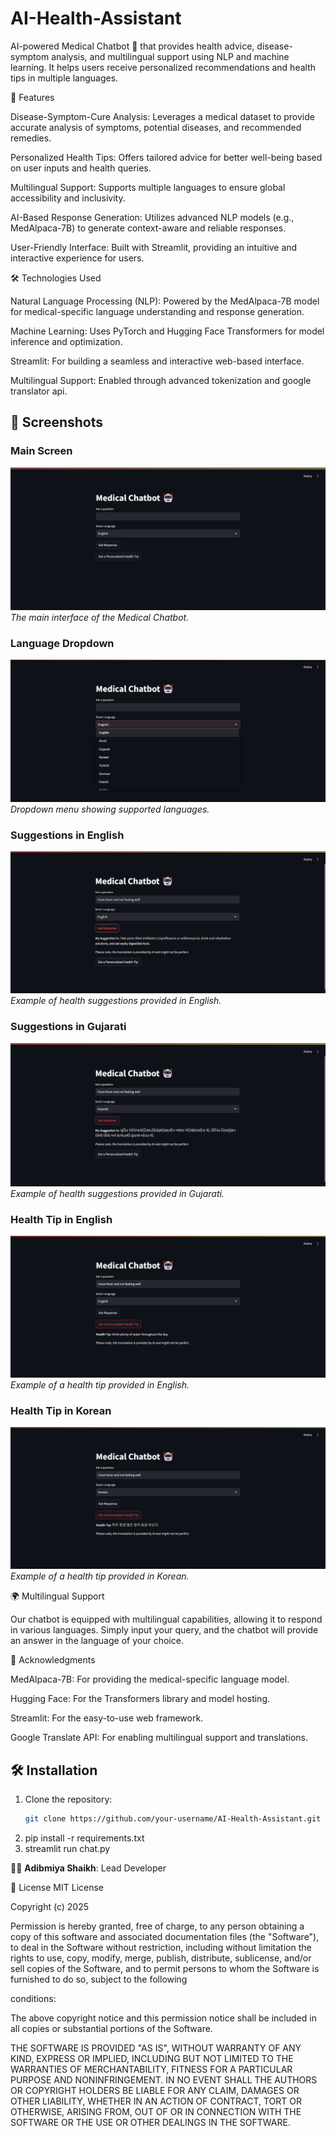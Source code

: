 # AI-Health-Assistant
AI-powered Medical Chatbot 🤖 that provides health advice, disease-symptom analysis, and multilingual support using NLP and machine learning. It helps users receive personalized recommendations and health tips in multiple languages.

🚀 Features

Disease-Symptom-Cure Analysis:
Leverages a medical dataset to provide accurate analysis of symptoms, potential diseases, and recommended remedies.

Personalized Health Tips:
Offers tailored advice for better well-being based on user inputs and health queries.

Multilingual Support:
Supports multiple languages to ensure global accessibility and inclusivity.

AI-Based Response Generation:
Utilizes advanced NLP models (e.g., MedAlpaca-7B) to generate context-aware and reliable responses.

User-Friendly Interface:
Built with Streamlit, providing an intuitive and interactive experience for users.

🛠️ Technologies Used

Natural Language Processing (NLP):
Powered by the MedAlpaca-7B model for medical-specific language understanding and response generation.

Machine Learning:
Uses PyTorch and Hugging Face Transformers for model inference and optimization.

Streamlit:
For building a seamless and interactive web-based interface.

Multilingual Support:
Enabled through advanced tokenization and google translator api.

## 📸 Screenshots

### Main Screen
![Main Screen](images/Main_Screen.png)  
*The main interface of the Medical Chatbot.*

### Language Dropdown
![Language Dropdown](images/Dropdown_languages.png)  
*Dropdown menu showing supported languages.*

### Suggestions in English
![Suggestions in English](images/Suggestion_english.png)  
*Example of health suggestions provided in English.*

### Suggestions in Gujarati
![Suggestions in Gujarati](images/Suggestion_gujarati.png)  
*Example of health suggestions provided in Gujarati.*

### Health Tip in English
![Health Tip in English](images/tip_english.png)  
*Example of a health tip provided in English.*

### Health Tip in Korean
![Health Tip in Korean](images/tip_korean.png)  
*Example of a health tip provided in Korean.*

🌍 Multilingual Support

Our chatbot is equipped with multilingual capabilities, allowing it to respond in various languages. Simply input your query, and the chatbot will provide an answer in the language of your choice.

🙏 Acknowledgments

MedAlpaca-7B: For providing the medical-specific language model.

Hugging Face: For the Transformers library and model hosting.

Streamlit: For the easy-to-use web framework.

Google Translate API: For enabling multilingual support and translations.


## 🛠️ Installation
1. Clone the repository:
   ```bash
   git clone https://github.com/your-username/AI-Health-Assistant.git
2. pip install -r requirements.txt
3. streamlit run chat.py

👨‍💻 **Adibmiya Shaikh**: Lead Developer


📜 License
MIT License

Copyright (c) 2025 

Permission is hereby granted, free of charge, to any person obtaining a copy of this software and associated documentation files (the "Software"), to deal in the Software without restriction, including without 
limitation the rights to use, copy, modify, merge, publish, distribute, sublicense, and/or sell copies of the Software, and to permit persons to whom the Software is furnished to do so, subject to the following 

conditions:

The above copyright notice and this permission notice shall be included in all copies or substantial portions of the Software.

THE SOFTWARE IS PROVIDED "AS IS", WITHOUT WARRANTY OF ANY KIND, EXPRESS OR IMPLIED, INCLUDING BUT NOT LIMITED TO THE WARRANTIES OF MERCHANTABILITY, FITNESS FOR A PARTICULAR PURPOSE AND NONINFRINGEMENT. IN NO 
EVENT SHALL THE AUTHORS OR COPYRIGHT HOLDERS BE LIABLE FOR ANY CLAIM, DAMAGES OR OTHER LIABILITY, WHETHER IN AN ACTION OF CONTRACT, TORT OR OTHERWISE, ARISING FROM, OUT OF OR IN CONNECTION WITH THE SOFTWARE OR 
THE USE OR OTHER DEALINGS IN THE SOFTWARE.

